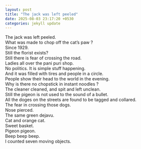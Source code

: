 ```yaml
---
layout: post
title: "The jack was left peeled"
date: 2025-08-03 23:17:20 +0530
categories: jekyll update
---
```

The jack was left peeled.  
What was made to chop off the cat’s paw ?  
Since 1929.  
Still the florist exists?  
Still there is fear of crossing the road.  
Ladies all over the pani puri shop.  
No politics. It is simple stuff happening.  
And it was filled with tires and people in a circle.  
People show their head to the world in the evening.  
Why is there no chopstick in instant noodles ?  
The cleaner cleaned, and spit and left unclean.  
Still the pigeon is not used to the sound of a bullet.  
All the doges on the streets are found to be tagged and collared.  
The fear in crossing those dogs.  
Nose pierced.  
The same green dejavu.  
Cat and orange cat.  
Sweet basket.  
Pigeon pigeon.  
Beep beep beep.  
I counted seven moving objects.


